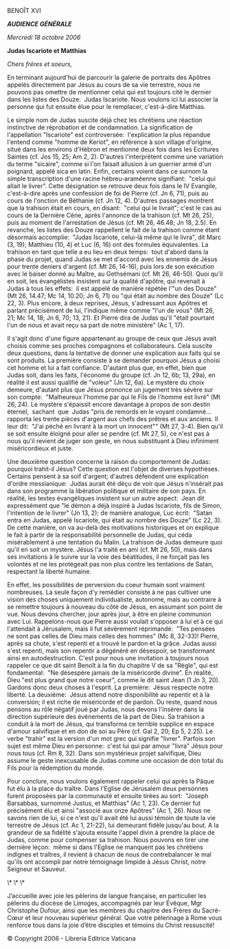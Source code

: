BENOÎT XVI

***AUDIENCE GÉNÉRALE***

*Mercredi 18 octobre 2006*

**Judas Iscariote et Matthias**

*Chers frères et soeurs,*

En terminant aujourd'hui de parcourir la galerie de portraits des Apôtres appelés directement par Jésus au cours de sa vie terrestre, nous ne pouvons pas omettre de mentionner celui qui est toujours cité le dernier dans les listes des Douze:  Judas Iscariote. Nous voulons ici lui associer la personne qui fut ensuite élue pour le remplacer, c'est-à-dire Matthias.

Le simple nom de Judas suscite déjà chez les chrétiens une réaction instinctive de réprobation et de condamnation. La signification de l'appellation "Iscariote" est controversée:  l'explication la plus répandue l'entend comme "homme de Keriot", en référence à son village d'origine, situé dans les environs d'Hébron et mentionné deux fois dans les Ecritures Saintes (cf. Jos 15, 25; Am 2, 2). D'autres l'interprètent comme une variation du terme "sicaire", comme si l'on faisait allusion à un guerrier armé d'un poignard, appelé sica en latin. Enfin, certains voient dans ce surnom la simple transcription d'une racine hébreu-araméenne signifiant:  "celui qui allait le livrer". Cette désignation se retrouve deux fois dans le IV Evangile, c'est-à-dire après une confession de foi de Pierre (cf. Jn 6, 71), puis au cours de l'onction de Béthanie (cf. Jn 12, 4). D'autres passages montrent que la trahison était en cours, en disant:  "celui qui le livrait"; c'est le cas au cours de la Dernière Cène, après l'annonce de la trahison (cf. Mt 26, 25), puis au moment de l'arrestation de Jésus (cf. Mt 26, 46.48; Jn 18, 2.5). En revanche, les listes des Douze rappellent le fait de la trahison comme étant désormais accomplie:  "Judas Iscariote, celui-là même qui le livra", dit Marc (3, 19); Matthieu (10, 4) et Luc (6, 16) ont des formules équivalentes. La trahison en tant que telle a eu lieu en deux temps:  tout d'abord dans la phase du projet, quand Judas se met d'accord avec les ennemis de Jésus pour trente deniers d'argent (cf. Mt 26, 14-16), puis lors de son exécution avec le baiser donné au Maître, au Gethsémani (cf. Mt 26, 46-50). Quoi qu'il en soit, les évangélistes insistent sur la qualité d'apôtre, qui revenait à Judas à tous les effets:  il est appelé de manière répétée l'"un des Douze" (Mt 26, 14.47; Mc 14, 10.20; Jn 6, 71) ou "qui était au nombre des Douze" (Lc 22, 3). Plus encore, à deux reprises, Jésus, s'adressant aux Apôtres et parlant précisément de lui, l'indique même comme "l'un de vous" (Mt 26, 21; Mc 14, 18; Jn 6, 70; 13, 21). Et Pierre dira de Judas qu'il "était pourtant l'un de nous et avait reçu sa part de notre ministère" (Ac 1, 17).

Il s'agit donc d'une figure appartenant au groupe de ceux que Jésus avait choisis comme ses proches compagnons et collaborateurs. Cela suscite deux questions, dans la tentative de donner une explication aux faits qui se sont produits. La première consiste à se demander pourquoi Jésus a choisi cet homme et lui a fait confiance. D'autant plus que, en effet, bien que Judas soit, dans les faits, l'économe du groupe (cf. Jn 12, 6b; 13, 29a), en réalité il est aussi qualifié de "voleur" (Jn 12, 6a). Le mystère du choix demeure, d'autant plus que Jésus prononce un jugement très sévère sur son compte:  "Malheureux l'homme par qui le Fils de l'homme est livré" (Mt 26, 24). Le mystère s'épaissit encore davantage à propos de son destin éternel,  sachant  que  Judas "pris de remords en le voyant condamné... rapporta les trente pièces d'argent aux chefs des prêtres et aux anciens. Il leur dit:  "J'ai péché en livrant à la mort un innocent"" (Mt 27, 3-4). Bien qu'il se soit ensuite éloigné pour aller se pendre (cf. Mt 27, 5), ce n'est pas à nous qu'il revient de juger son geste, en nous substituant à Dieu infiniment miséricordieux et juste.

Une deuxième question concerne la raison du comportement de Judas:  pourquoi trahit-il Jésus? Cette question est l'objet de diverses hypothèses. Certains pensent à sa soif d'argent; d'autres défendent une explication d'ordre messianique:  Judas aurait été déçu de voir que Jésus n'insérait pas dans son programme la libération politique et militaire de son pays. En réalité, les textes évangéliques insistent sur un autre aspect:  Jean dit expressément que "le démon a déjà inspiré à Judas Iscariote, fils de Simon, l'intention de le livrer" (Jn 13, 2); de manière analogue, Luc écrit:  "Satan entra en Judas, appelé Iscariote, qui était au nombre des Douze" (Lc 22, 3). De cette manière, on va au-delà des motivations historiques et on explique le fait à partir de la responsabilité personnelle de Judas, qui céda misérablement à une tentation du Malin. La trahison de Judas demeure quoi qu'il en soit un mystère. Jésus l'a traité en ami (cf. Mt 26, 50), mais dans ses invitations à le suivre sur la voie des béatitudes, il ne forçait pas les volontés et ne les protégeait pas non plus contre les tentations de Satan, respectant la liberté humaine.

En effet, les possibilités de perversion du coeur humain sont vraiment nombreuses. La seule façon d'y remédier consiste à ne pas cultiver une vision des choses uniquement individualiste, autonome, mais au contraire à se remettre toujours à nouveau du côté de Jésus, en assumant son point de vue. Nous devons chercher, jour après jour, à être en pleine communion avec Lui. Rappelons-nous que Pierre aussi voulait s'opposer à lui et à ce qui l'attendait à Jérusalem, mais il fut sévèrement réprimandé:  "Tes pensées ne sont pas celles de Dieu mais celles des hommes" (Mc 8, 32-33)! Pierre, après sa chute, s'est repenti et a trouvé le pardon et la grâce. Judas aussi s'est repenti, mais son repentir a dégénéré en désespoir, se transformant ainsi en autodestruction. C'est pour nous une invitation à toujours nous rappeler ce que dit saint Benoît à la fin du chapitre V de sa "Règle", qui est fondamental:  "Ne désespère jamais de la miséricorde divine". En réalité, Dieu "est plus grand que notre coeur", comme le dit saint Jean (1 Jn 3, 20). Gardons donc deux choses à l'esprit. La première:  Jésus respecte notre liberté. La deuxième:  Jésus attend notre disponibilité au repentir et à la conversion; il est riche de miséricorde et de pardon. Du reste, quand nous pensons au rôle négatif joué par Judas, nous devons l'insérer dans la direction supérieure des événements de la part de Dieu. Sa trahison a conduit à la mort de Jésus, qui transforma ce terrible supplice en espace d'amour salvifique et en don de soi au Père (cf. Gal 2, 20; Ep 5, 2.25). Le verbe "trahir" est la version d'un mot grec qui signifie "livrer". Parfois son sujet est même Dieu en personne:  c'est lui qui par amour "livra" Jésus pour nous tous (cf. Rm 8, 32). Dans son mystérieux projet salvifique, Dieu assume le geste inexcusable de Judas comme une occasion de don total du Fils pour la rédemption du monde.

Pour conclure, nous voulons également rappeler celui qui après la Pâque fut élu à la place du traître. Dans l'Eglise de Jérusalem deux personnes furent proposées par la communauté et ensuite tirées au sort:  "Joseph Barsabbas, surnommé Justus, et Matthias" (Ac 1, 23). Ce dernier fut précisément élu et ainsi "associé aux onze Apôtres" (Ac 1, 26). Nous ne savons rien de lui, si ce n'est qu'il avait été lui aussi témoin de toute la vie terrestre de Jésus (cf. Ac 1, 21-22), lui demeurant fidèle jusqu'au bout. A la grandeur de sa fidélité s'ajouta ensuite l'appel divin à prendre la place de Judas, comme pour compenser sa trahison. Nous pouvons en tirer une dernière leçon:  même si dans l'Eglise ne manquent pas les chrétiens indignes et traîtres, il revient à chacun de nous de contrebalancer le mal qu'ils ont accompli par notre témoignage limpide à Jésus Christ, notre Seigneur et Sauveur.

\\* \\* \\*

J’accueille avec joie les pèlerins de langue française, en particulier les pèlerins du diocèse de Limoges, accompagnés par leur Évêque, Mgr Christophe Dufour, ainsi que les membres du chapitre des Frères du Sacré-Cœur et leur nouveau supérieur général. Que votre pèlerinage à Rome vous renforce tous dans la joie d’être disciples et témoins du Christ ressuscité!

© Copyright 2006 - Libreria Editrice Vaticana